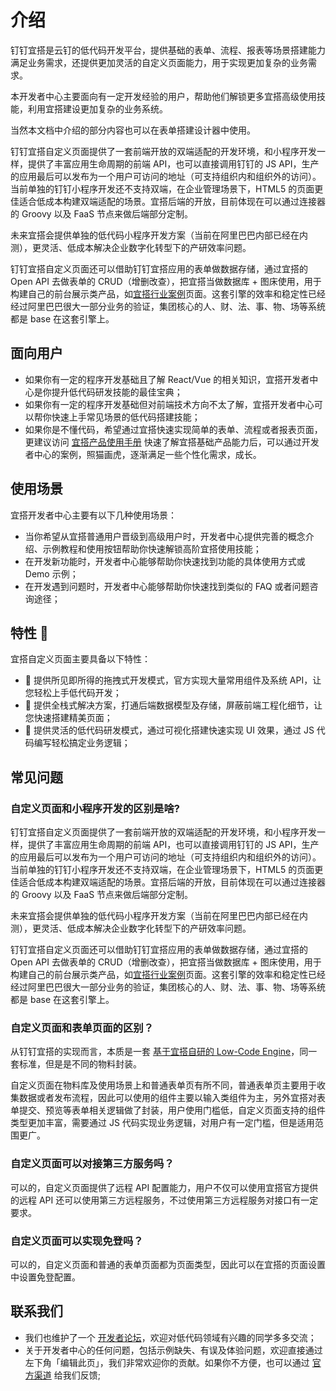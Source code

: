 # 介绍
钉钉宜搭是云钉的低代码开发平台，提供基础的表单、流程、报表等场景搭建能力满足业务需求，还提供更加灵活的自定义页面能力，用于实现更加复杂的业务需求。

本开发者中心主要面向有一定开发经验的用户，帮助他们解锁更多宜搭高级使用技能，利用宜搭建设更加复杂的业务系统。

当然本文档中介绍的部分内容也可以在表单搭建设计器中使用。

钉钉宜搭自定义页面提供了一套前端开放的双端适配的开发环境，和小程序开发一样，提供了丰富应用生命周期的前端 API，也可以直接调用钉钉的 JS API，生产的应用最后可以发布为一个用户可访问的地址（可支持组织内和组织外的访问）。当前单独的钉钉小程序开发还不支持双端，在企业管理场景下，HTML5 的页面更佳适合低成本构建双端适配的场景。宜搭后端的开放，目前体现在可以通过连接器的 Groovy 以及 FaaS 节点来做后端部分定制。

未来宜搭会提供单独的低代码小程序开发方案（当前在阿里巴巴内部已经在内测），更灵活、低成本解决企业数字化转型下的产研效率问题。

钉钉宜搭自定义页面还可以借助钉钉宜搭应用的表单做数据存储，通过宜搭的 Open API 去做表单的 CRUD（增删改查），把宜搭当做数据库 + 图床使用，用于构建自己的前台展示类产品，如[宜搭行业案例](https://www.aliwork.com/o/customer_cases)页面。这套引擎的效率和稳定性已经经过阿里巴巴很大一部分业务的验证，集团核心的人、财、法、事、物、场等系统都是 base 在这套引擎上。

## 面向用户
* 如果你有一定的程序开发基础且了解 React/Vue 的相关知识，宜搭开发者中心是你提升低代码研发技能的最佳宝典；
* 如果你有一定的程序开发基础但对前端技术方向不太了解，宜搭开发者中心可以帮你快速上手常见场景的低代码搭建技能；
* 如果你是不懂代码，希望通过宜搭快速实现简单的表单、流程或者报表页面，更建议访问 [宜搭产品使用手册](https://www.yuque.com/yida/support) 快速了解宜搭基础产品能力后，可以通过开发者中心的案例，照猫画虎，逐渐满足一些个性化需求，成长。

## 使用场景
宜搭开发者中心主要有以下几种使用场景：
* 当你希望从宜搭普通用户晋级到高级用户时，开发者中心提供完善的概念介绍、示例教程和使用按钮帮助你快速解锁高阶宜搭使用技能；
* 在开发新功能时，开发者中心能够帮助你快速找到功能的具体使用方式或 Demo 示例；
* 在开发遇到问题时，开发者中心能够帮助你快速找到类似的 FAQ 或者问题咨询途径；

## 特性 🎉
宜搭自定义页面主要具备以下特性：
* 🦧 提供所见即所得的拖拽式开发模式，官方实现大量常用组件及系统 API，让您轻松上手低代码开发；
* 🦊 提供全栈式解决方案，打通后端数据模型及存储，屏蔽前端工程化细节，让您快速搭建精美页面；
* 🐯 提供灵活的低代码研发模式，通过可视化搭建快速实现 UI 效果，通过 JS 代码编写轻松搞定业务逻辑；

## 常见问题

### 自定义页面和小程序开发的区别是啥?
钉钉宜搭自定义页面提供了一套前端开放的双端适配的开发环境，和小程序开发一样，提供了丰富应用生命周期的前端 API，也可以直接调用钉钉的 JS API，生产的应用最后可以发布为一个用户可访问的地址（可支持组织内和组织外的访问）。当前单独的钉钉小程序开发还不支持双端，在企业管理场景下，HTML5 的页面更佳适合低成本构建双端适配的场景。宜搭后端的开放，目前体现在可以通过连接器的 Groovy 以及 FaaS 节点来做后端部分定制。

未来宜搭会提供单独的低代码小程序开发方案（当前在阿里巴巴内部已经在内测），更灵活、低成本解决企业数字化转型下的产研效率问题。

钉钉宜搭自定义页面还可以借助钉钉宜搭应用的表单做数据存储，通过宜搭的 Open API 去做表单的 CRUD（增删改查），把宜搭当做数据库 + 图床使用，用于构建自己的前台展示类产品，如[宜搭行业案例](https://www.aliwork.com/o/customer_cases)页面。这套引擎的效率和稳定性已经经过阿里巴巴很大一部分业务的验证，集团核心的人、财、法、事、物、场等系统都是 base 在这套引擎上。

### 自定义页面和表单页面的区别？

从钉钉宜搭的实现而言，本质是一套 [基于宜搭自研的 Low-Code Engine](https://github.com/alibaba/lowcode-engine)，同一套标准，但是是不同的物料封装。

自定义页面在物料库及使用场景上和普通表单页有所不同，普通表单页主要用于收集数据或者发布流程，因此可以使用的组件主要以输入类组件为主，另外宜搭对表单提交、预览等表单相关逻辑做了封装，用户使用门槛低，自定义页面支持的组件类型更加丰富，需要通过 JS 代码实现业务逻辑，对用户有一定门槛，但是适用范围更广。

### 自定义页面可以对接第三方服务吗？
可以的，自定义页面提供了远程 API 配置能力，用户不仅可以使用宜搭官方提供的远程 API 还可以使用第三方远程服务，不过使用第三方远程服务对接口有一定要求。

### 自定义页面可以实现免登吗？
可以的，自定义页面和普通的表单页面都为页面类型，因此可以在宜搭的页面设置中设置免登配置。

## 联系我们
* 我们也维护了一个 [开发者论坛](https://developer.aliyun.com/group/yida)，欢迎对低代码领域有兴趣的同学多多交流；
* 关于开发者中心的任何问题，包括示例缺失、有误及体验问题，欢迎直接通过左下角「编辑此页」，我们非常欢迎你的贡献。如果你不方便，也可以通过 [官方渠道](https://www.aliwork.com/o/dev_feedback) 给我们反馈;
